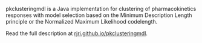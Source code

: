 pkclusteringmdl is a Java implementation for clustering of pharmacokinetics responses with model selection based on the Minimum Description Length principle or the Normalized Maximum Likelihood codelength.

Read the full description at [rjri.github.io/pkclusteringmdl](rjri.github.io/pkclusteringmdl).
